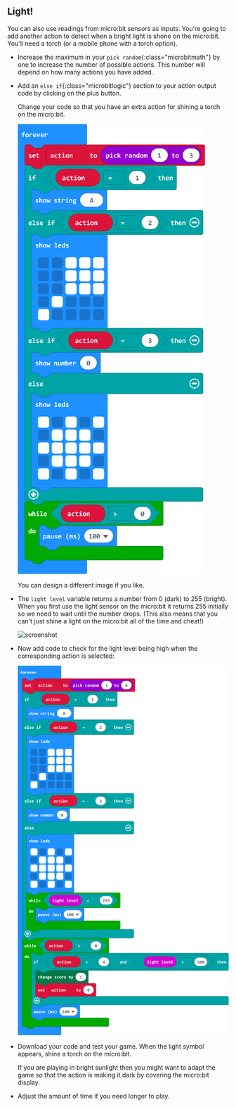 ## Light!

You can also use readings from micro:bit sensors as inputs. You're going to add another action to detect when a bright light is shone on the micro:bit. You'll need a torch (or a mobile phone with a torch option).

+ Increase the maximum in your `pick random`{:class="microbitmath"} by one to increase the number of possible actions. This number will depend on how many actions you have added. 

+ Add an `else if`{:class="microbitlogic"} section to your action output code by clicking on the plus button. 

  Change your code so that you have an extra action for shining a torch on the micro:bit.  

   ![screenshot](images/doit-light.png)

   You can design a different image if you like. 

+ The `light level` variable returns a number from 0 (dark) to 255 (bright). When you first use the light sensor on the micro:bit it returns 255 initially so we need to wait until the number drops. (This also means that you can't just shine a light on the micro:bit all of the time and cheat!)

  ![screenshot](images/doit-light-sensor.png)

+ Now add code to check for the light level being high when the corresponding action is selected:

  ![screenshot](images/doit-light-check.png)

+ Download your code and test your game. When the light symbol appears, shine a torch on the micro:bit. 

  If you are playing in bright sunlight then you might want to adapt the game so that the action is making it dark by covering the micro:bit display. 

+ Adjust the amount of time if you need longer to play. 

